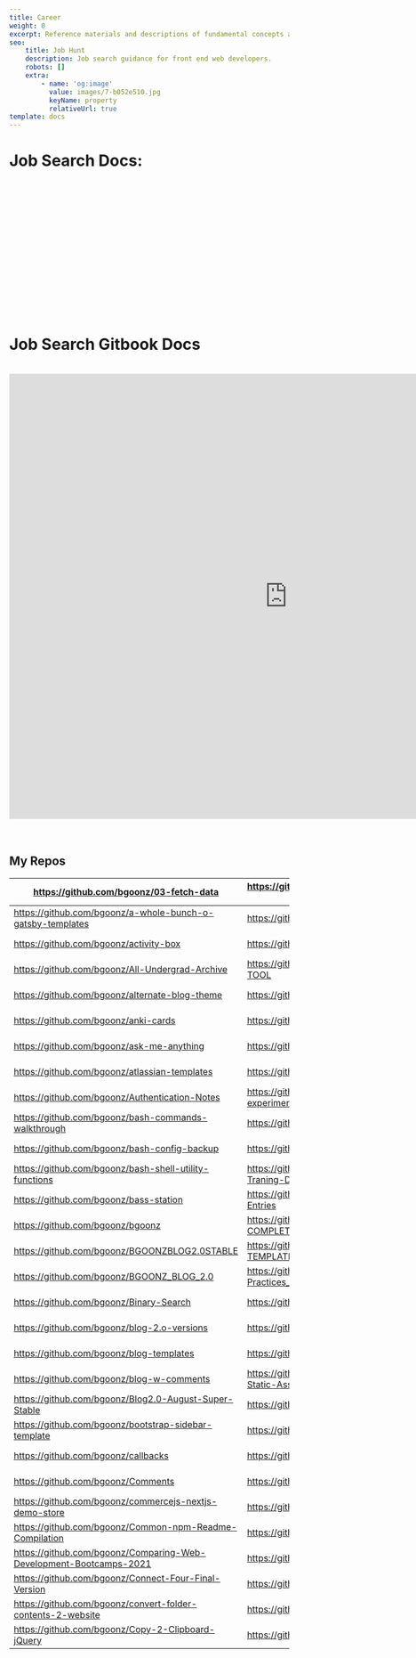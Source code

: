 ```yaml
---
title: Career
weight: 0
excerpt: Reference materials and descriptions of fundamental concepts as well as visua
seo:
    title: Job Hunt
    description: Job search guidance for front end web developers.
    robots: []
    extra:
        - name: 'og:image'
          value: images/7-b052e510.jpg
          keyName: property
          relativeUrl: true
template: docs
---
```



# Job Search Docs:

<br>
<br>
<br>
<br>
<br>
<br>


<br>
<br>
<br>
<br>


<br>
<br>
<br>
<br>
<h1>   Job Search Gitbook Docs </h1>
<br>
<iframe sandbox="allow-scripts" style="resize:both; overflow:scroll;"     style="z-index:-1!important; overflow:scroll;resize:both;"  src="https://web-dev-collaborative.github.io/gitpod-job-search-html-static/" height="800px" width="1000px" scrolling="yes"   frameborder="yes" loading="lazy"  allowfullscreen="true"  frameborder="0" ></iframe>
<br>
<br>
<br>


## My Repos

| <https://github.com/bgoonz/03-fetch-data>                            | <https://github.com/bgoonz/gatsby-netlify-cms-norwex>         | <https://hub.com/bgoonz/React-movie-app>                             | <https://github.com/bgoonz/Exploring-Promises>                 | <https://hub.com/bgoonz/vscode-customized-config>                               |
|--------------------------------------------------------------------|-------------------------------------------------------------|--------------------------------------------------------------------|--------------------------------------------------------------|-------------------------------------------------------------------------------|
| <https://github.com/bgoonz/a-whole-bunch-o-gatsby-templates>         | <https://github.com/bgoonz/gatsby-react-portfolio>            | <https://hub.com/bgoonz/react-redux-medium-clone>                    | <https://github.com/bgoonz/express-API-template>               | <https://hub.com/bgoonz/vscode-Extension-readmes>                               |
| <https://github.com/bgoonz/activity-box>                             | <https://github.com/bgoonz/GIT-CDN-FILES>                     | <https://hub.com/bgoonz/react-redux-notes-v5>                        | <https://github.com/bgoonz/Express-basic-server-template>      | <https://hub.com/bgoonz/web-crawler-node>                                       |
| <https://github.com/bgoonz/All-Undergrad-Archive>                    | <https://github.com/bgoonz/GIT-HTML-PREVIEW-TOOL>             | <https://hub.com/bgoonz/react-redux-registration-login-example>      | <https://github.com/bgoonz/express-knex-postgres-boilerplate>  | <https://hub.com/bgoonz/web-dev-interview-prep-quiz-website>                    |
| <https://github.com/bgoonz/alternate-blog-theme>                     | <https://github.com/bgoonz/gitbook>                           | <https://hub.com/bgoonz/React_Notes_V3>                              | <https://github.com/bgoonz/EXPRESS-NOTES>                      | <https://hub.com/bgoonz/web-dev-notes-resource-site>                            |
| <https://github.com/bgoonz/anki-cards>                               | <https://github.com/bgoonz/github-readme-stats>               | <https://hub.com/bgoonz/Recursion-Practice-Website>                  | <https://github.com/bgoonz/fast-fourier-transform>-            | <https://hub.com/bgoonz/web-dev-setup-checker>                                  |
| <https://github.com/bgoonz/ask-me-anything>                          | <https://github.com/bgoonz/github-reference-repo>             | <https://hub.com/bgoonz/Regex-and-Express-JS>                        | <https://github.com/bgoonz/form-builder-vanilla-js>            | <https://hub.com/bgoonz/WEB-DEV-TOOLS-HUB>                                      |
| <https://github.com/bgoonz/atlassian-templates>                      | <https://github.com/bgoonz/GoalsTracker>                      | <https://hub.com/bgoonz/repo-utils>                                  | <https://github.com/bgoonz/Front-End-Frameworks-Practice>      | <https://hub.com/bgoonz/web-dev-utils-package>                                  |
| <https://github.com/bgoonz/Authentication-Notes>                     | <https://github.com/bgoonz/graphql-experimentation>           | <https://hub.com/bgoonz/resume-cv-portfolio-samples>                 | <https://github.com/bgoonz/full-stack-react-redux>             | <https://hub.com/bgoonz/WebAudioDaw>                                            |
| <https://github.com/bgoonz/bash-commands-walkthrough>                | <https://github.com/bgoonz/https*__mihirbeg.com>*             | <https://hub.com/bgoonz/Revamped-Automatic-Guitar-Effect-Triggering> | <https://github.com/bgoonz/Full-Text-Search>                   | <https://hub.com/bgoonz/website>                                                |
| <https://github.com/bgoonz/bash-config-backup>                       | <https://github.com/bgoonz/iframe-showcase>                   | <https://hub.com/bgoonz/scope-closure-context>                       | <https://github.com/bgoonz/Games>                              | <https://github.com/bgoonz/Data-Structures-Algos-Codebase>                      |
| <https://github.com/bgoonz/bash-shell-utility-functions>             | <https://github.com/bgoonz/Image-Archive-Traning-Data>        | <https://hub.com/bgoonz/Shell-Script-Practice>                       | <https://github.com/bgoonz/MihirBegMusicV3>                    | <https://github.com/bgoonz/DATA_STRUC_PYTHON_NOTES>                             |
| <https://github.com/bgoonz/bass-station>                             | <https://github.com/bgoonz/Independent-Blog-Entries>          | <https://hub.com/bgoonz/site-analysis>                               | <https://github.com/bgoonz/Mihir_Beg_Final>                    | <https://github.com/bgoonz/design-home-page-with-routes-bq5v7k>                 |
| <https://github.com/bgoonz/bgoonz>                                   | <https://github.com/bgoonz/INTERVIEW-PREP-COMPLETE>           | <https://hub.com/bgoonz/sorting-algorithms>                          | <https://github.com/bgoonz/mini-project-showcase>              | <https://github.com/bgoonz/docs-collection>                                     |
| <https://github.com/bgoonz/BGOONZBLOG2.0STABLE>                      | <https://github.com/bgoonz/JAMSTACK-TEMPLATES>                | <https://hub.com/bgoonz/sorting-algos>                               | <https://github.com/bgoonz/Music-Theory-n-Web-Synth-Keyboard>  | <https://github.com/bgoonz/Documentation-site-react>                            |
| <https://github.com/bgoonz/BGOONZ_BLOG_2.0>                          | <https://github.com/bgoonz/Javascript-Best-Practices_--Tools> | <https://hub.com/bgoonz/sqlite3-nodejs-demo>                         | <https://github.com/bgoonz/my-gists>                           | <https://github.com/bgoonz/DS-ALGO-OFFICIAL>                                    |
| <https://github.com/bgoonz/Binary-Search>                            | <https://github.com/bgoonz/jsanimate>                         | <https://hub.com/bgoonz/stalk-photos-web-assets>                     | <https://github.com/bgoonz/My-Medium-Blog>                     | <https://github.com/bgoonz/DS-AND-ALGO-Notes-P2>                                |
| <https://github.com/bgoonz/blog-2.o-versions>                        | <https://github.com/bgoonz/Jupyter-Notebooks>                 | <https://hub.com/bgoonz/Standalone-Metranome>                        | <https://github.com/bgoonz/nextjs-netlify-blog-template>       | <https://github.com/bgoonz/ecommerce-interactive>                               |
| <https://github.com/bgoonz/blog-templates>                           | <https://github.com/bgoonz/Lambda>                            | <https://hub.com/bgoonz/Star-wars-API-Promise-take2>                 | <https://github.com/bgoonz/norwex-coff-ecom>                   | <https://github.com/bgoonz/embedable-repl-and-integrated-code-space-playground> |
| <https://github.com/bgoonz/blog-w-comments>                          | <https://github.com/bgoonz/Lambda-Resource-Static-Assets>     | <https://hub.com/bgoonz/Static-Study-Site>                           | <https://github.com/bgoonz/old-c-and-cpp-repos-from-undergrad> | <https://github.com/bgoonz/excel2html-table>                                    |
| <https://github.com/bgoonz/Blog2.0-August-Super-Stable>              | <https://github.com/bgoonz/learning-nextjs>                   | <https://hub.com/bgoonz/styling-templates>                           | <https://github.com/bgoonz/old-code-from-undergrad>            |                                                                               |
| <https://github.com/bgoonz/bootstrap-sidebar-template>               | <https://github.com/bgoonz/Learning-Redux>                    | <https://hub.com/bgoonz/supertemp>                                   | <https://github.com/bgoonz/picture-man-bob-v2>                 |                                                                               |
| <https://github.com/bgoonz/callbacks>                                | <https://github.com/bgoonz/Links-Shortcut-Site>               | <https://hub.com/bgoonz/Ternary-converter>                           | <https://github.com/bgoonz/Project-Showcase>                   |                                                                               |
| <https://github.com/bgoonz/Comments>                                 | <https://github.com/bgoonz/live-examples>                     | <https://hub.com/bgoonz/TetrisJS>                                    | <https://github.com/bgoonz/promises-with-async-and-await>      |                                                                               |
| <https://github.com/bgoonz/commercejs-nextjs-demo-store>             | <https://github.com/bgoonz/live-form>                         | <https://hub.com/bgoonz/TexTools>                                    | <https://github.com/bgoonz/psql-practice>                      |                                                                               |
| <https://github.com/bgoonz/Common-npm-Readme-Compilation>            | <https://github.com/bgoonz/loadash-es6-refactor>              | <https://hub.com/bgoonz/The-Algorithms>                              | <https://github.com/bgoonz/python-playground-embed>            |                                                                               |
| <https://github.com/bgoonz/Comparing-Web-Development-Bootcamps-2021> | <https://github.com/bgoonz/markdown-css>                      | <https://hub.com/bgoonz/TRASH>                                       | <https://github.com/bgoonz/python-practice-notes>              |                                                                               |
| <https://github.com/bgoonz/Connect-Four-Final-Version>               | <https://github.com/bgoonz/Markdown-Templates>                | <https://hub.com/bgoonz/Triggered-Guitar-Effects-Platform>           | <https://github.com/bgoonz/python-scripts>                     |                                                                               |
| <https://github.com/bgoonz/convert-folder-contents-2-website>        | <https://github.com/bgoonz/meditation-app>                    | <https://hub.com/bgoonz/Useful-Snippets-js>                          | <https://github.com/bgoonz/PYTHON_PRAC>                        |                                                                               |
| <https://github.com/bgoonz/Copy-2-Clipboard-jQuery>                  | <https://github.com/bgoonz/MihirBegMusicLab>                  | <https://hub.com/bgoonz/UsefulResourceRepo2.0>                       | <https://github.com/bgoonz/random-list-of-embedable-content>   |
